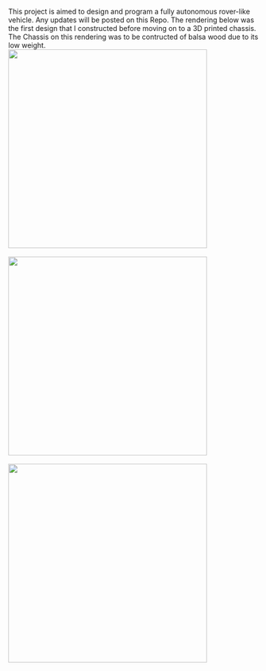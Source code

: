 This project is aimed to design and program a fully autonomous rover-like vehicle. Any updates will be posted on this Repo.
The rendering below was the first design that I constructed before moving on to a 3D printed chassis. The Chassis on this rendering was to be contructed of balsa wood due to its low weight.
<br><img src="https://github.com/machavezg9/RPi-Arduino-Projects/blob/master/iRobor/iRobor%20Alpha.JPG?raw=true" width="400" align="middle"></br>
<br><img src="https://github.com/machavezg9/RPi-Arduino-Projects/blob/master/iRobor/iRobor%20Beta%200.JPG?raw=true" width="400" align="middle"></br>
<br><img src="https://github.com/machavezg9/RPi-Arduino-Projects/blob/master/iRobor/iRobor%20Beta%201.JPG?raw=true" width="400" align="middle"></br>
